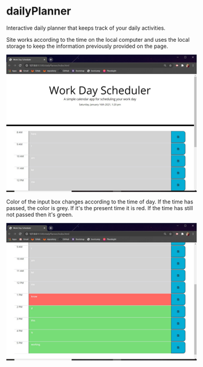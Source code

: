 # dailyPlanner
Interactive daily planner that keeps track of your daily activities.


Site works according to the time on the local computer and uses the local storage to keep the information previously provided on the page.

![image](https://github.com/landonross/dailyPlanner/blob/main/screenshots/screenshot1.jpg?raw=true)

Color of the input box changes according to the time of day. If the time has passed, the color is grey. If it's the present time it is red. If the time has still not passed then it's green.

![image](https://github.com/landonross/dailyPlanner/blob/main/screenshots/screenshot2.jpg?raw=true)